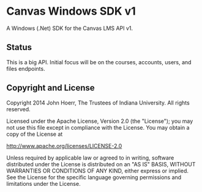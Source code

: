 Canvas Windows SDK v1
=====================

A Windows (.Net) SDK for the Canvas LMS API v1.

## Status

This is a big API. Initial focus will be on the courses, accounts, users, and files endpoints.

## Copyright and License

Copyright 2014 John Hoerr, The Trustees of Indiana University. All rights reserved.

Licensed under the Apache License, Version 2.0 (the "License");
you may not use this file except in compliance with the License.
You may obtain a copy of the License at

   http://www.apache.org/licenses/LICENSE-2.0

Unless required by applicable law or agreed to in writing, software
distributed under the License is distributed on an "AS IS" BASIS,
WITHOUT WARRANTIES OR CONDITIONS OF ANY KIND, either express or implied.
See the License for the specific language governing permissions and
limitations under the License.

